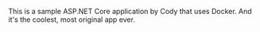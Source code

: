 This is a sample ASP.NET Core application by Cody that uses Docker.
And it's the coolest, most original app ever.
